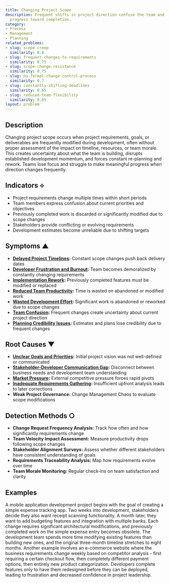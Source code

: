 ```yaml
---
title: Changing Project Scope
description: Frequent shifts in project direction confuse the team and prevent steady
  progress toward completion.
category:
- Process
- Management
- Planning
related_problems:
- slug: scope-creep
  similarity: 0.8
- slug: frequent-changes-to-requirements
  similarity: 0.75
- slug: scope-change-resistance
  similarity: 0.75
- slug: no-formal-change-control-process
  similarity: 0.7
- slug: constantly-shifting-deadlines
  similarity: 0.65
- slug: reduced-team-flexibility
  similarity: 0.65
layout: problem
---
```


## Description

Changing project scope occurs when project requirements, goals, or deliverables are frequently modified during development, often without proper assessment of the impact on timeline, resources, or team morale. This creates uncertainty about what the team is building, disrupts established development momentum, and forces constant re-planning and rework. Teams lose focus and struggle to make meaningful progress when direction changes frequently.

## Indicators ⟡

- Project requirements change multiple times within short periods
- Team members express confusion about current priorities and objectives
- Previously completed work is discarded or significantly modified due to scope changes
- Stakeholders provide conflicting or evolving requirements
- Development estimates become unreliable due to shifting targets

## Symptoms ▲

- **[Delayed Project Timelines](delayed-project-timelines.md):** Constant scope changes push back delivery dates
- **[Developer Frustration and Burnout](developer-frustration-and-burnout.md):** Team becomes demoralized by constantly changing requirements
- **[Implementation Rework](implementation-rework.md):** Previously completed features must be modified or replaced
- **[Reduced Team Productivity](reduced-team-productivity.md):** Time is wasted on abandoned or modified work
- **[Wasted Development Effort](wasted-development-effort.md):** Significant work is abandoned or reworked due to scope changes
- **[Team Confusion](team-confusion.md):** Frequent changes create uncertainty about current project direction
- **[Planning Credibility Issues](planning-credibility-issues.md):** Estimates and plans lose credibility due to frequent changes

## Root Causes ▼

- **[Unclear Goals and Priorities](unclear-goals-and-priorities.md):** Initial project vision was not well-defined or communicated
- **[Stakeholder-Developer Communication Gap](stakeholder-developer-communication-gap.md):** Disconnect between business needs and development team understanding
- **[Market Pressure](market-pressure.md):** External competitive pressure forces rapid pivots
- **[Inadequate Requirements Gathering](inadequate-requirements-gathering.md):** Insufficient upfront analysis leads to later corrections
- **Weak Project Governance:** Change Management Chaos to evaluate scope modifications

## Detection Methods ○

- **Change Request Frequency Analysis:** Track how often and how significantly requirements change
- **Team Velocity Impact Assessment:** Measure productivity drops following scope changes
- **Stakeholder Alignment Surveys:** Assess whether different stakeholders have consistent understanding of goals
- **Requirements Traceability Analysis:** Map how requirements evolve over time
- **Team Morale Monitoring:** Regular check-ins on team satisfaction and clarity

## Examples

A mobile application development project begins with the goal of creating a simple expense tracking app. Two weeks into development, stakeholders decide they also want receipt scanning functionality. A month later, they want to add budgeting features and integration with multiple banks. Each change requires significant architectural modifications, and previously completed work on the simple expense entry becomes obsolete. The development team spends more time modifying existing features than building new ones, and the original three-month timeline stretches to eight months. Another example involves an e-commerce website where the business requirements change weekly based on competitor analysis - first requiring a certain checkout flow, then completely different payment options, then entirely new product categorization. Developers complete features only to have them redesigned before they can be deployed, leading to frustration and decreased confidence in project leadership.